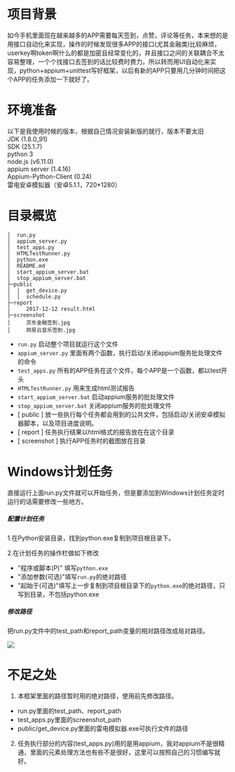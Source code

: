 # 项目背景
如今手机里面现在越来越多的APP需要每天签到，点赞，评论等任务，本来想的是用接口自动化来实现，操作的时候发现很多APP的接口(尤其金融类)比较麻烦，userkey啊token啊什么的都是加密且经常变化的，并且接口之间的关联耦合不太容易整理，一个个找接口去签到的话比较费时费力。所以转而用UI自动化来实现，python+appium+unittest写好框架，以后有新的APP只要用几分钟时间把这个APP的任务添加一下就好了。


# 环境准备
以下是我使用时候的版本，根据自己情况安装新版的就行，版本不要太旧<br>
JDK (1.8.0_91)<br>
SDK (25.1.7)<br>
python 3<br>
node.js (v6.11.0)<br>
appium server (1.4.16)<br>
Appium-Python-Client (0.24)<br>
雷电安卓模拟器（安卓5.1.1，720*1280）


# 目录概览
```
│  run.py
│  appium_server.py
│  test_apps.py
│  HTMLTestRunner.py
│  python.exe
│  README.md
│  start_appium_server.bat
│  stop_appium_server.bat
├─public
│  │  get_device.py
│  │  schedule.py
├─report
│     2017-12-12 result.html
├─screenshot
│     京东金融签到.jpg
│     网易云音乐签到.jpg
```

- `run.py` 启动整个项目就运行这个文件
- `appium_server.py` 里面有两个函数，执行启动/关闭appium服务批处理文件的命令
- `test_apps.py` 所有的APP任务在这个文件，每个APP是一个函数，都以test开头
- `HTMLTestRunner.py` 用来生成html测试报告
- `start_appium_server.bat` 启动appium服务的批处理文件
- `stop_appium_server.bat` 关闭appium服务的批处理文件
- [ public ] 放一些执行每个任务都会用到的公共文件，包括启动/关闭安卓模拟器脚本，以及项目进度说明。
- [ report ] 任务执行结果以html格式的报告放在在这个目录
- [ screenshot ] 执行APP任务时的截图放在目录


# Windows计划任务
直接运行上面run.py文件就可以开始任务，但是要添加到Windows计划任务定时运行的话需要修改一些地方。

##### 配置计划任务
1.在Python安装目录，找到python.exe复制到项目根目录下。

2.在计划任务的操作栏做如下修改
- "程序或脚本(P)" 填写`python.exe`
- "添加参数(可选)"填写`run.py`的绝对路径
- "起始于(可选)"填写上一步复制到项目根目录下的`python.exe`的绝对路径，只写到目录，不包括python.exe

##### 修改路径
把run.py文件中的test_path和report_path变量的相对路径改成局对路径。

![](http://otlbf411d.bkt.clouddn.com/17-12-13/48294172.jpg)


# 不足之处
1. 本框架里面的路径暂时用的绝对路径，使用前先修改路径。<br>
  - run.py里面的test_path、report_path<br>
  - test_apps.py里面的screenshot_path<br>
  - public/get_device.py里面的雷电模拟器.exe可执行文件的路径
2. 任务执行部分的内容(test_apps.py)用的是用appium，我对appium不是很精通，里面的元素处理方法也有些不是很好，这里可以按照自己的习惯编写就好。

